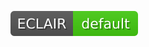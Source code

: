 <a href="https://eclairit.com:3787/fs/home/emelin/github/tonasodji/eclair_demo/32/PROJECT.ecd">![Project Badge](badge.svg)</a>
